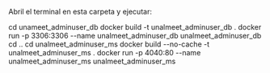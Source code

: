 Abril el terminal en esta carpeta y ejecutar:


cd unameet_adminuser_db
docker build -t unalmeet_adminuser_db .
docker run -p 3306:3306 --name unalmeet_adminuser_db unalmeet_adminuser_db
cd ..
cd unalmeet_adminuser_ms
docker build --no-cache -t unalmeet_adminuser_ms .
docker run -p 4040:80 --name unalmeet_adminuser_ms unalmeet_adminuser_ms